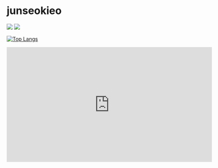 # junseokieo

<img src = "https://img.shields.io/github/followers/junseokieo?style=social"> <a href="https://hits.seeyoufarm.com"><img src="https://hits.seeyoufarm.com/api/count/incr/badge.svg?url=https%3A%2F%2Fgithub.com%2Fjunseokieo&count_bg=%2379C83D&title_bg=%23555555&icon=&icon_color=%23E7E7E7&title=hits&edge_flat=false"/></a>
<!-- <a>![junseokieo github stats](https://github-readme-stats.vercel.app/api?username=junseokieo&show_icons=true)</a> -->
[![Top Langs](https://github-readme-stats.vercel.app/api/top-langs/?username=junseokieo&layout=compact)](https://github.com/anuraghazra/github-readme-stats)

<iframe width="560" height="315" src="https://www.youtube.com/embed/BDd0BA8ps3U" title="YouTube video player" frameborder="0" allow="accelerometer; autoplay; clipboard-write; encrypted-media; gyroscope; picture-in-picture" allowfullscreen></iframe>
